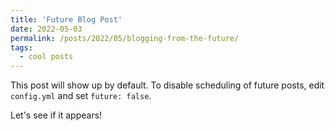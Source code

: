 ```yaml
---
title: 'Future Blog Post'
date: 2022-05-03
permalink: /posts/2022/05/blogging-from-the-future/
tags:
  - cool posts
---
```


This post will show up by default. To disable scheduling of future posts, edit `config.yml` and set `future: false`. 

Let's see if it appears!

